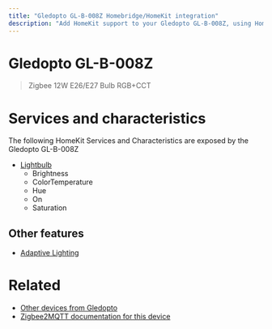 ```yaml
---
title: "Gledopto GL-B-008Z Homebridge/HomeKit integration"
description: "Add HomeKit support to your Gledopto GL-B-008Z, using Homebridge, Zigbee2MQTT and homebridge-z2m."
---
```

<!---
This file has been GENERATED using src/docgen/docgen.ts
DO NOT EDIT THIS FILE MANUALLY!
-->
# Gledopto GL-B-008Z
> Zigbee 12W E26/E27 Bulb RGB+CCT


# Services and characteristics
The following HomeKit Services and Characteristics are exposed by
the Gledopto GL-B-008Z

* [Lightbulb](../../light.md)
  * Brightness
  * ColorTemperature
  * Hue
  * On
  * Saturation


## Other features
* [Adaptive Lighting](../../light.md)


# Related
* [Other devices from Gledopto](../index.md#gledopto)
* [Zigbee2MQTT documentation for this device](https://www.zigbee2mqtt.io/devices/GL-B-008Z.html)
